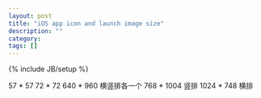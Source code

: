 ```yaml
---
layout: post
title: "iOS app icon and launch image size"
description: ""
category: 
tags: []
---
```

{% include JB/setup %}

57 * 57 
72 * 72
640 * 960 横竖排各一个
768 * 1004 竖排
1024 * 748 横排
